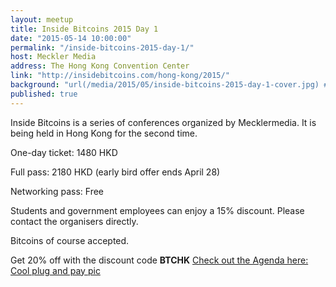 ```yaml
---
layout: meetup
title: Inside Bitcoins 2015 Day 1
date: "2015-05-14 10:00:00"
permalink: "/inside-bitcoins-2015-day-1/"
host: Meckler Media
address: The Hong Kong Convention Center
link: "http://insidebitcoins.com/hong-kong/2015/"
background: "url(/media/2015/05/inside-bitcoins-2015-day-1-cover.jpg) #FF0000"
published: true
---
```


Inside Bitcoins is a series of conferences organized by Mecklermedia. It is being held in Hong Kong for the second time.

One-day ticket: 1480 HKD

Full pass: 2180 HKD (early bird offer ends April 28)

Networking pass: Free

Students and government employees can enjoy a 15% discount. Please contact the organisers directly.

Bitcoins of course accepted.

Get 20% off with the discount code **BTCHK**
[Check out the Agenda here:](http://insidebitcoins.com/hong-kong/2015/agenda)  [Cool plug and pay pic](/media/2015/05/plug_and_pay.jpg)
